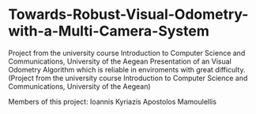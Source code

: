 # Towards-Robust-Visual-Odometry-with-a-Multi-Camera-System
Project from the university course Introduction to Computer Science and Communications, University of the Aegean
Presentation of an Visual Odometry Algorithm which is reliable in enviroments with great difficulty.
(Project from the university course Introduction to Computer Science and Communications, University of the Aegean)

Members of this project:
Ioannis Kyriazis
Apostolos Mamoulellis
